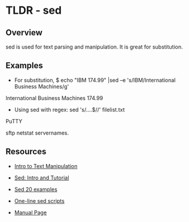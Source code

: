 TLDR - sed
==========

Overview
--------

sed is used for text parsing and manipulation. It is great for substitution.

Examples
--------

- For substitution, $ echo "IBM 174.99" |sed –e 's/IBM/International Business Machines/g'

International Business Machines 174.99

- Using sed with regex: sed 's/....$//' filelist.txt

PuTTY

sftp
netstat
servernames.

Resources
---------

- [Intro to Text Manipulation](http://www.ibm.com/developerworks/aix/library/au-unixtext/)

[git]: https://www.ibm.com

- [Sed: Intro and Tutorial](http://www.grymoire.com/Unix/sed.html)

[git]: http://www.grymoire.com

- [Sed 20 examples](http://arkit.co.in/linux/sed-command-20-practical-examples/)

[git]: http://arkit.co.in

- [One-line sed scripts](http://sed.sourceforge.net/sed1line.txt)

[git]: http://sed.sourceforge.net

- [Manual Page](http://man7.org/linux/man-pages/man1/sed.1.html)

[git]: http://man7.org
